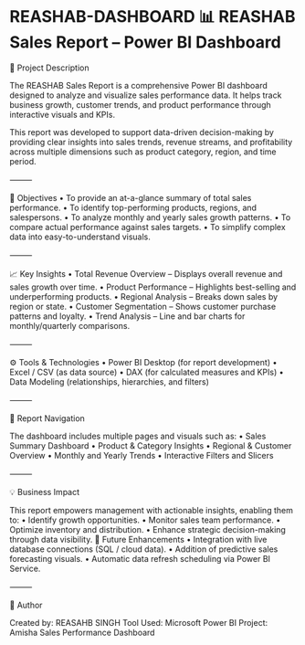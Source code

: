 # REASHAB-DASHBOARD 📊 REASHAB Sales Report – Power BI Dashboard

📝 Project Description

The REASHAB Sales Report is a comprehensive Power BI dashboard designed to analyze and visualize sales performance data. It helps track business growth, customer trends, and product performance through interactive visuals and KPIs.

This report was developed to support data-driven decision-making by providing clear insights into sales trends, revenue streams, and profitability across multiple dimensions such as product category, region, and time period.

⸻

🎯 Objectives
	•	To provide an at-a-glance summary of total sales performance.
	•	To identify top-performing products, regions, and salespersons.
	•	To analyze monthly and yearly sales growth patterns.
	•	To compare actual performance against sales targets.
	•	To simplify complex data into easy-to-understand visuals.

⸻

📈 Key Insights
	•	Total Revenue Overview – Displays overall revenue and sales growth over time.
	•	Product Performance – Highlights best-selling and underperforming products.
	•	Regional Analysis – Breaks down sales by region or state.
	•	Customer Segmentation – Shows customer purchase patterns and loyalty.
	•	Trend Analysis – Line and bar charts for monthly/quarterly comparisons.

⸻

⚙️ Tools & Technologies
	•	Power BI Desktop (for report development)
	•	Excel / CSV (as data source)
	•	DAX (for calculated measures and KPIs)
	•	Data Modeling (relationships, hierarchies, and filters)

⸻

🧭 Report Navigation

The dashboard includes multiple pages and visuals such as:
	•	Sales Summary Dashboard
	•	Product & Category Insights
	•	Regional & Customer Overview
	•	Monthly and Yearly Trends
	•	Interactive Filters and Slicers

⸻

💡 Business Impact

This report empowers management with actionable insights, enabling them to:
	•	Identify growth opportunities.
	•	Monitor sales team performance.
	•	Optimize inventory and distribution.
	•	Enhance strategic decision-making through data visibility. 🚀 Future Enhancements
	•	Integration with live database connections (SQL / cloud data).
	•	Addition of predictive sales forecasting visuals.
	•	Automatic data refresh scheduling via Power BI Service.

⸻

👤 Author

Created by: REASAHB SINGH
Tool Used: Microsoft Power BI
Project: Amisha Sales Performance Dashboard  
